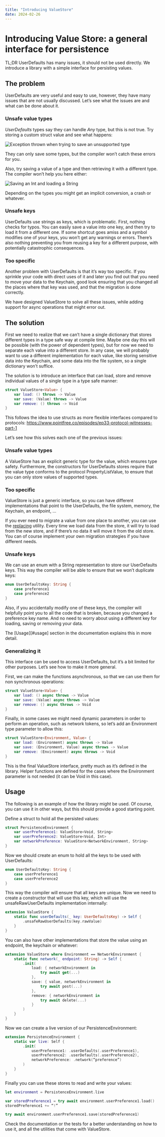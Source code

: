 ```yaml
---
title: "Introducing ValueStore"
date: 2024-02-26
---
```


# Introducing Value Store: a general interface for persistence

TL;DR UserDefaults has many issues, it should not be used directly. We introduce a library with a simple interface for persisting values.

## The problem

UserDefaults are very useful and easy to use, however, they have many issues that are not usually discussed. Let’s see what the issues are and what can be done about it.

### Unsafe value types

*UserDefaults* types say they can handle *Any* type, but this is not true. Try storing a custom struct value and see what happens:

![Exception thrown when trying to save an unsupported type](images/exception.jpg)

They can only save some types, but the compiler won’t catch these errors for you.

Also, try saving a value of a type and then retrieving it with a different type. The compiler won’t help you here either:

![Saving an Int and loading a String](images/types.jpg)

Depending on the types you might get an implicit conversion, a crash or whatever.

### Unsafe keys

UserDefaults use strings as keys, which is problematic. First, nothing checks for typos. You can easily save a value into one key, and then try to load it from a different one. If some shortcut goes amiss and a symbol modifies one of your keys, you won’t get any warnings or errors. There’s also nothing preventing you from reusing a key for a different purpose, with potentially catastrophic consequences.

### Too specific

Another problem with UserDefaults is that it’s way too specific. If you sprinkle your code with direct uses of it and later you find out that you need to move your data to the Keychain, good look ensuring that you changed all the places where that key was used, and that the migration is done correctly.

We have designed ValueStore to solve all these issues, while adding support for async operations that might error out.

## The solution

First we need to realize that we can’t have a single dictionary that stores different types in a type safe way at compile time. Maybe one day this will be possible (with the power of dependent types), but for now we need to separate each value into a different store. In any case, we will probably want to use a different implementation for each value, like storing sensitive data into the Keychain, and some data into the file system, so a single dictionary won’t suffice.

The solution is to introduce an interface that can load, store and remove individual values of a single type in a type safe manner:

```swift
struct ValueStore<Value> {
	var load: () throws -> Value
	var save: (Value) throws -> Value
	var remove: () throws -> Void
}
```

This follows the idea to use structs as more flexible interfaces compared to protocols: https://www.pointfree.co/episodes/ep33-protocol-witnesses-part-1 


Let’s see how this solves each one of the previous issues:

### Unsafe value types

A ValueStore has an explicit generic type for the value, which ensures type safety. Furthermore, the constructors for UserDefaults stores require that the value type conforms to the protocol PropertyListValue, to ensure that you can only store values of supported types.

### Too specific

ValueStore is just a generic interface, so you can have different implementations that point to the UserDefaults, the file system, memory, the Keychain, an endpoint, …



If you ever need to migrate a value from one place to another, you can use the [replacing][Utilities] utility. Every time we load data from the store, it will try to load from the new store, and if there’s no data it will move it from the old store. You can of course implement your own migration strategies if you have different needs.

### Unsafe keys

We can use an enum with a String representation to store our UserDefaults keys. This way the compiler will be able to ensure that we won’t duplicate keys:

```swift
enum UserDefaultsKey: String {
	case preference1
	case preference2
}
```

Also, if you accidentally modify one of these keys, the compiler will helpfully point you to all the code that is broken, because you changed a preference key name. And no need to worry about using a different key for loading, saving or removing your data.

The [Usage][#usage] section in the documentation explains this in more detail.

### Generalizing it

This interface can be used to access UserDefaults, but it’s a bit limited for other purposes. Let’s see how to make it more general.

First, we can make the functions asynchronous, so that we can use them for non synchronous operations:

```swift
struct ValueStore<Value> {
	var load: () async throws -> Value
	var save: (Value) async throws -> Value
	var remove: () async throws -> Void
}
```

Finally, in some cases we might need dynamic parameters in order to perform an operation, such as network tokens, so let’s add an Environment type parameter to allow this:

```swift
struct ValueStore<Environment, Value> {
	var load: (Environment) async throws -> Value
	var save: (Environment, Value) async throws -> Value
	var remove: (Environment) async throws -> Void
}
```

This is the final ValueStore interface, pretty much as it’s defined in the library. Helper functions are defined for the cases where the Environment parameter is not needed (it can be Void in this case).

## Usage

The following is an example of how the library might be used. Of course, you can use it in other ways, but this should provide a good starting point.

Define a struct to hold all the persisted values:

```swift
struct PersistenceEnvironment {
	var userPreference1: ValueStore<Void, String>
	var userPreference2: ValueStore<Void, Int>
	var networkPreference: ValueStore<NetworkEnvironment, String>
}
```

Now we should create an enum to hold all the keys to be used with UserDefaults:

```swift
enum UserDefaultsKey: String {
	case userPreference1
	case userPreference2
}
```

This way the compiler will ensure that all keys are unique. Now we need to create a constructor that will use this key, which will use the unsafeRawUserDefaults implementation internally:

```swift
extension ValueStore {
	static func userDefaults(_ key: UserDefaultsKey) -> Self {
		.unsafeRawUserDefaults(key.rawValue)
	}
}
```

You can also have other implementations that store the value using an endpoint, the keychain or whatever:

```swift
extension ValueStore where Environment == NetworkEnvironment {
	static func network(_ endpoint: String) -> Self {
		.init(
			load: { networkEnvironment in
				try await get(...)
			},
			save: { value, networkEnvironment in
				try await post(...)
			},
			remove: { networkEnvironment in
				try await delete(...)
			}
		)
	}
}
```

Now we can create a live version of our PersistenceEnvironment:


```swift
extension PersistenceEnvironment {
	static var live: Self {
		.init(
			userPreference1: .userDefaults(.userPreference1),
			userPreference2: .userDefaults(.userPreference2),
			networkPreference: .network(“preference”)
		)
	}
}
```

Finally you can use these stores to read and write your values:

```swift
let environment = PersistenceEnvironment.live

var storedPreference1 = try await environment.userPreference1.load()
storedPreference1 += “!”

try await environment.userPreference1.save(storedPreference1)
```

Check the documentation or the tests for a better understanding on how to use it, and all the utilities that come with ValueStore.

[UserDefaults]: https://github.com/tyrissoftware/swift-valuestore/blob/master/Documentation/UserDefaults.md#userdefaults
[Utilities]: https://github.com/tyrissoftware/swift-valuestore/blob/master/Documentation/Utilities.md